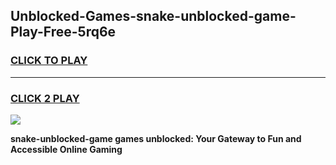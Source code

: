 
## Unblocked-Games-snake-unblocked-game-Play-Free-5rq6e
<h3>
<a href="https://premium76.site?title=snake-unblocked-game&ref=22A">CLICK TO PLAY</a></h3>
<hr>

<h3>
<a href="https://premium76.site?title=snake-unblocked-game&ref=22A">CLICK 2 PLAY</a>
  
</h3>

<a href="https://premium76.site?title=snake-unblocked-game&ref=22A"><img src="https://clearcache.store/games.png"></a>


**snake-unblocked-game games unblocked: Your Gateway to Fun and Accessible Online Gaming**
